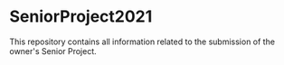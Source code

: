 # SeniorProject2021
This repository contains all information related to the submission of the owner's Senior Project.
